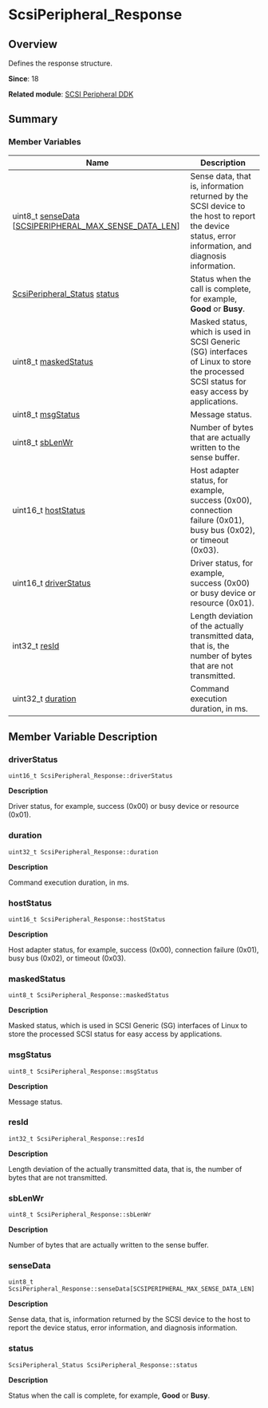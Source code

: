 # ScsiPeripheral_Response


## Overview

Defines the response structure.

**Since**: 18

**Related module**: [SCSI Peripheral DDK](_s_c_s_i.md)


## Summary


### Member Variables

| Name| Description| 
| -------- | -------- |
| uint8_t [senseData](#sensedata) [[SCSIPERIPHERAL_MAX_SENSE_DATA_LEN](_s_c_s_i.md#scsiperipheral_max_sense_data_len)] | Sense data, that is, information returned by the SCSI device to the host to report the device status, error information, and diagnosis information.| 
| [ScsiPeripheral_Status](_s_c_s_i.md#scsiperipheral_status) [status](#status) | Status when the call is complete, for example, **Good** or **Busy**.| 
| uint8_t [maskedStatus](#maskedstatus) | Masked status, which is used in SCSI Generic (SG) interfaces of Linux to store the processed SCSI status for easy access by applications.| 
| uint8_t [msgStatus](#msgstatus) | Message status.| 
| uint8_t [sbLenWr](#sblenwr) | Number of bytes that are actually written to the sense buffer.| 
| uint16_t [hostStatus](#hoststatus) | Host adapter status, for example, success (0x00), connection failure (0x01), busy bus (0x02), or timeout (0x03).| 
| uint16_t [driverStatus](#driverstatus) | Driver status, for example, success (0x00) or busy device or resource (0x01).| 
| int32_t [resId](#resid) | Length deviation of the actually transmitted data, that is, the number of bytes that are not transmitted.| 
| uint32_t [duration](#duration) | Command execution duration, in ms.| 


## Member Variable Description


### driverStatus

```
uint16_t ScsiPeripheral_Response::driverStatus
```

**Description**

Driver status, for example, success (0x00) or busy device or resource (0x01).


### duration

```
uint32_t ScsiPeripheral_Response::duration
```

**Description**

Command execution duration, in ms.


### hostStatus

```
uint16_t ScsiPeripheral_Response::hostStatus
```

**Description**

Host adapter status, for example, success (0x00), connection failure (0x01), busy bus (0x02), or timeout (0x03).


### maskedStatus

```
uint8_t ScsiPeripheral_Response::maskedStatus
```

**Description**

Masked status, which is used in SCSI Generic (SG) interfaces of Linux to store the processed SCSI status for easy access by applications.


### msgStatus

```
uint8_t ScsiPeripheral_Response::msgStatus
```

**Description**

Message status.


### resId

```
int32_t ScsiPeripheral_Response::resId
```

**Description**

Length deviation of the actually transmitted data, that is, the number of bytes that are not transmitted.


### sbLenWr

```
uint8_t ScsiPeripheral_Response::sbLenWr
```

**Description**

Number of bytes that are actually written to the sense buffer.


### senseData

```
uint8_t ScsiPeripheral_Response::senseData[SCSIPERIPHERAL_MAX_SENSE_DATA_LEN]
```

**Description**

Sense data, that is, information returned by the SCSI device to the host to report the device status, error information, and diagnosis information.


### status

```
ScsiPeripheral_Status ScsiPeripheral_Response::status
```

**Description**

Status when the call is complete, for example, **Good** or **Busy**.
